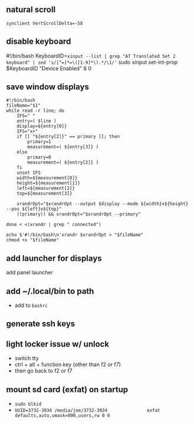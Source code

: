 natural scroll
-----

`synclient VertScrollDelta=-58`

disable keyboard
-----
#!/bin/bash
KeyboardID=`xinput --list | grep "AT Translated Set 2 keyboard" | sed 's/[^=]*=\([1-9]*\).*/\1/'`
sudo xinput set-int-prop $KeyboardID "Device Enabled" 8 0

save window displays
-----
```
#!/bin/bash
fileName="$1"
while read -r line; do
    IFS=" "
    entry=( $line )
    display=${entry[0]}
    IFS="x+"
    if [[ "${entry[2]}" == primary ]]; then
        primary=1
        measurement=( ${entry[3]} )
    else
        primary=0
        measurement=( ${entry[2]} )
    fi  
    unset IFS
    width=${measurement[0]}
    height=${measurement[1]}
    left=${measurement[2]}
    top=${measurement[3]}

    xrandrOpt="$xrandrOpt --output $display --mode ${width}x${height} --pos ${left}x${top}"
    ((primary)) && xrandrOpt="$xrandrOpt --primary"

done < <(xrandr | grep " connected")

echo $'#!/bin/bash\n'xrandr $xrandrOpt > "$fileName"
chmod +x "$fileName"                           
```
add launcher for displays
-----
add panel launcher

add ~/.local/bin to path
-----
* add to `bashrc`

generate ssh keys
-----

light locker issue w/ unlock
-----
* switch tty
* ctrl + alt + function key (other than f2 or f7)
* then go back to f2 or f7

mount sd card (exfat) on startup
-----
* `sudo blkid`
* `UUID=3732-3034 /media/joe/3732-3034               exfat   defaults,auto,umask=000,users,rw 0 0`
